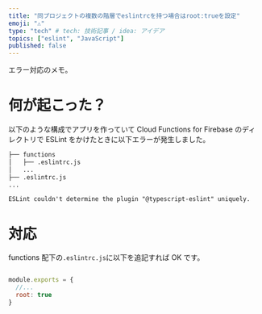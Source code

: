 ```yaml
---
title: "同プロジェクトの複数の階層でeslintrcを持つ場合はroot:trueを設定"
emoji: "⚠️"
type: "tech" # tech: 技術記事 / idea: アイデア
topics: ["eslint", "JavaScript"]
published: false
---
```


エラー対応のメモ。

# 何が起こった？

以下のような構成でアプリを作っていて Cloud Functions for Firebase のディレクトリで ESLint をかけたときに以下エラーが発生しました。

```bash
├── functions
│   ├── .eslintrc.js
│   ...
├── .eslintrc.js
...
```

```
ESLint couldn't determine the plugin "@typescript-eslint" uniquely.
```

# 対応

functions 配下の`.eslintrc.js`に以下を追記すれば OK です。

```js

module.exports = {
  //...
  root: true
}
```